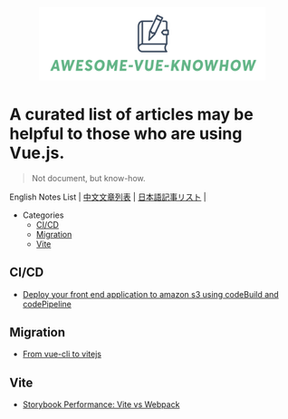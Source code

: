<p align="center">
<img src="awesome-vue-knowhow.png"  width="400"/ />
</p>

# A curated list of articles may be helpful to those who are using Vue.js.

> Not document, but know-how.

English Notes List | [中文文章列表](./README.cn.md) | [日本語記事リスト](./README.jp.md) |

- Categories
  - [CI/CD](#CI/CD)
  - [Migration](#Migration)
  - [Vite](#Vite)

## CI/CD
- [Deploy your front end application to amazon s3 using codeBuild and codePipeline](https://towardsaws.com/deploy-your-front-end-application-to-amazon-s3-using-codebuild-and-codepipeline-25c64572ffc6)

## Migration
- [From vue-cli to vitejs](https://medium.com/nerd-for-tech/from-vue-cli-to-vitejs-648d2f5e031d)

## Vite
- [Storybook Performance: Vite vs Webpack](https://storybook.js.org/blog/storybook-performance-from-webpack-to-vite/)

